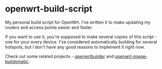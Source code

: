 # openwrt-build-script

My personal build script for OpenWrt. I've written it to make updating my routers and access points easier and faster.

If you want to use it, you're supposed to make several copies of this script - one for your every device. I've considered automatically building for several hotspots, but I don't have any good reasons to implement it right now.

Check out some related projects - [openwrtbuilder](https://gist.github.com/ansemjo/cb41677a76f1c063527744438b03b932) and [openwrt-image-buildomatic](https://github.com/mmeisner/openwrt-image-buildomatic).
